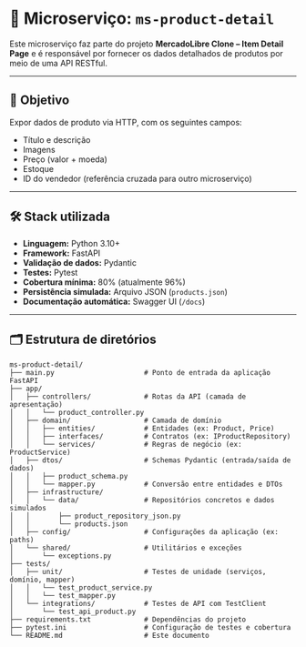 # 🧩 Microserviço: `ms-product-detail`

Este microserviço faz parte do projeto **MercadoLibre Clone – Item Detail Page** e é responsável por fornecer os dados detalhados de produtos por meio de uma API RESTful.

---

## 🎯 Objetivo

Expor dados de produto via HTTP, com os seguintes campos:

- Título e descrição  
- Imagens  
- Preço (valor + moeda)  
- Estoque  
- ID do vendedor (referência cruzada para outro microserviço)  

---

## 🛠️ Stack utilizada

- **Linguagem:** Python 3.10+
- **Framework:** FastAPI
- **Validação de dados:** Pydantic
- **Testes:** Pytest
- **Cobertura mínima:** 80% (atualmente 96%)
- **Persistência simulada:** Arquivo JSON (`products.json`)
- **Documentação automática:** Swagger UI (`/docs`)

---

## 🗂 Estrutura de diretórios

```plaintext
ms-product-detail/
├── main.py                      # Ponto de entrada da aplicação FastAPI
├── app/
│   ├── controllers/             # Rotas da API (camada de apresentação)
│   │   └── product_controller.py
│   ├── domain/                  # Camada de domínio
│   │   ├── entities/            # Entidades (ex: Product, Price)
│   │   ├── interfaces/          # Contratos (ex: IProductRepository)
│   │   └── services/            # Regras de negócio (ex: ProductService)
│   ├── dtos/                    # Schemas Pydantic (entrada/saída de dados)
│   │   ├── product_schema.py
│   │   └── mapper.py            # Conversão entre entidades e DTOs
│   ├── infrastructure/
│   │   └── data/                # Repositórios concretos e dados simulados
│   │       ├── product_repository_json.py
│   │       └── products.json
│   ├── config/                  # Configurações da aplicação (ex: paths)
│   └── shared/                  # Utilitários e exceções
│       └── exceptions.py
├── tests/
│   ├── unit/                    # Testes de unidade (serviços, domínio, mapper)
│   │   └── test_product_service.py
│   │   └── test_mapper.py
│   └── integrations/            # Testes de API com TestClient
│       └── test_api_product.py
├── requirements.txt             # Dependências do projeto
├── pytest.ini                   # Configuração de testes e cobertura
└── README.md                    # Este documento
```